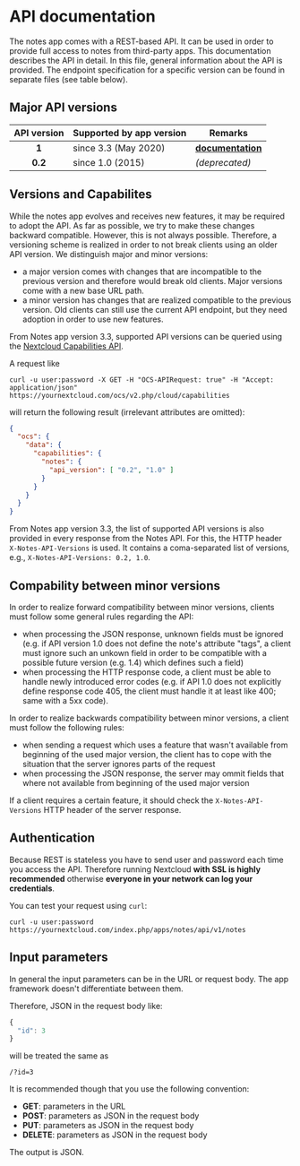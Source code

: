 # API documentation

The notes app comes with a REST-based API.
It can be used in order to provide full access to notes from third-party apps.
This documentation describes the API in detail.
In this file, general information about the API is provided.
The endpoint specification for a specific version can be found in separate files (see table below).


## Major API versions

| API version | Supported by app version | Remarks |
|:-----------:|--------------------------|---------|
|  **1**      | since 3.3 (May 2020)     | **[documentation](v1.md)** |
|  **0.2**    | since 1.0 (2015)         | *(deprecated)* |


## Versions and Capabilites

While the notes app evolves and receives new features, it may be required to adopt the API.
As far as possible, we try to make these changes backward compatible.
However, this is not always possible.
Therefore, a versioning scheme is realized in order to not break clients using an older API version.
We distinguish major and minor versions:

- a major version comes with changes that are incompatible to the previous version and therefore would break old clients. Major versions come with a new base URL path.
- a minor version has changes that are realized compatible to the previous version. Old clients can still use the current API endpoint, but they need adoption in order to use new features.

From Notes app version 3.3, supported API versions can be queried using the [Nextcloud Capabilities API](https://docs.nextcloud.com/server/latest/developer_manual/client_apis/OCS/ocs-api-overview.html#capabilities-api).

A request like

	curl -u user:password -X GET -H "OCS-APIRequest: true" -H "Accept: application/json" https://yournextcloud.com/ocs/v2.php/cloud/capabilities 

will return the following result (irrelevant attributes are omitted):

```json
{
  "ocs": {
    "data": {
      "capabilities": {
        "notes": {
          "api_version": [ "0.2", "1.0" ]
        }
      }
    }
  }
}
```

From Notes app version 3.3, the list of supported API versions is also provided in every response from the Notes API.
For this, the HTTP header `X-Notes-API-Versions` is used.
It contains a coma-separated list of versions, e.g., `X-Notes-API-Versions: 0.2, 1.0`.


## Compability between minor versions

In order to realize forward compatibility between minor versions, clients must follow some general rules regarding the API:

- when processing the JSON response, unknown fields must be ignored (e.g. if API version 1.0 does not define the note's attribute "tags", a client must ignore such an unkown field in order to be compatible with a possible future version (e.g. 1.4) which defines such a field)
- when processing the HTTP response code, a client must be able to handle newly introduced error codes (e.g. if API 1.0 does not explicitly define response code 405, the client must handle it at least like 400; same with a 5xx code).

In order to realize backwards compatibility between minor versions, a client must follow the following rules:

- when sending a request which uses a feature that wasn't available from beginning of the used major version, the client has to cope with the situation that the server ignores parts of the request
- when processing the JSON response, the server may ommit fields that where not available from beginning of the used major version

If a client requires a certain feature, it should check the `X-Notes-API-Versions` HTTP header of the server response.


## Authentication

Because REST is stateless you have to send user and password each time you access the API.
Therefore running Nextcloud **with SSL is highly recommended** otherwise **everyone in your network can log your credentials**.

You can test your request using `curl`:

    curl -u user:password https://yournextcloud.com/index.php/apps/notes/api/v1/notes


## Input parameters

In general the input parameters can be in the URL or request body. The app framework doesn't differentiate between them.

Therefore, JSON in the request body like:
```js
{
  "id": 3
}
```
will be treated the same as

    /?id=3

It is recommended though that you use the following convention:

* **GET**: parameters in the URL
* **POST**: parameters as JSON in the request body
* **PUT**: parameters as JSON in the request body
* **DELETE**: parameters as JSON in the request body

The output is JSON.

